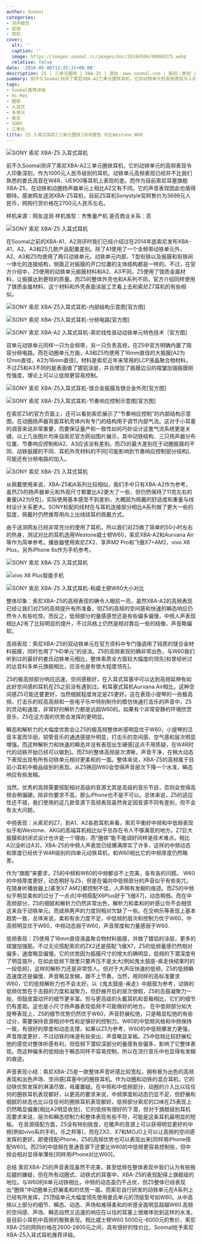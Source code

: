 ```yaml
---
author: Soomal
categories:
- 测评报告
- 音频
- 耳机
cover:
  alt: ''
  caption: ''
  image: https://images.soomal.cc/images/doc/20160506/00060375.webp
  relative: false
date: '2016-05-06T12:35:31+08:00'
description: Z5 | 三单元圈铁 | XBA-Z5 | 源自：www.soomal.com | 版权：原创 |  平均/总评分：08.92/455
summary: 前不久Soomal测评了索尼XBA-A2三单元圈铁耳机，它的动铁单元的高频表现令人印象深刻。而作为目前索尼耳塞旗舰XBA-Z5，在动铁和动圈扬声器单元上相比A2又有不同，尤其动铁部分振膜使用了镁合金材料，作为旗舰Z5表现会如何？
tags:
- Soomal推荐评级
- Hi-Res
- 圈铁
- 入耳式
- 多单元
- 索尼
- SONY
- 三单元
title: Z5 入耳式耳机[三单元圈铁]测评报告 对比Westone W60
---
```


![SONY 索尼 XBA-Z5 入耳式耳机](https://images.soomal.cc/images/doc/20160426/00060236.webp)



前不久Soomal测评了索尼XBA-A2三单元圈铁耳机，它的动铁单元的高频表现令人印象深刻，作为1000元人民币级别的耳机，动铁单元高频表现已经并不比我们熟悉的娄氏高音在W4R、UE900等耳机上表现的差。而作为目前索尼耳塞旗舰XBA-Z5，在动铁和动圈扬声器单元上相比A2又有不同。它的声音表现因此也值得期待。感谢网友送测XBA-Z5耳机，目前Z5耳机Sonystyle官网售价为3699元人民币，网购行货价格在2700元人民币左右。



样机来源：网友送测
样机类型：市售量产机
是否商业关系：否



![SONY 索尼 XBA-Z5 入耳式耳机](https://images.soomal.cc/images/doc/20160426/00060237.webp)



在Soomal之前的XBA-A1、A2测评时我们已经介绍过在2014年底索尼发布XBA-A1、A2、A3和Z5几款产品配置差别。除了A1使用了一个全频带动铁单元外，A2、A3和Z5均使用了两只动铁单元。动铁单元内部，T型衔铁以及振膜和衔铁间一体化的连接结构，侧面正对振膜的开口位置的主体结构都是一样的。不过，在官方介绍中，Z5使用的动铁单元振膜材料和A2、A3不同，Z5使用了镁质金属材料，让振膜达到更轻的质量。而Z5的整体外壳也和A系列不同，官方介绍同样使用了镁质金属材料，这个材料和外壳表面涂层工艺看上去和索尼Z7耳机的有些相似。



![SONY 索尼 XBA-Z5入耳式耳机-内部结构示意图[官方图]](https://images.soomal.cc/images/doc/20160506/00060371.webp)



![SONY 索尼 XBA-Z5入耳式耳机-分频电路[官方图]](https://images.soomal.cc/images/doc/20160506/00060373.webp)



![SONY 索尼 XBA-A2 入耳式耳机-索尼线性驱动动铁单元特色技术［官方图］](https://images.soomal.cc/images/doc/20160422/00060138.webp)



双单元动铁单元同样一只为全频带，另一只负责高频，在Z5中官方明确内置了阻容分频电路。而在动圈单元方面，A3和Z5均使用了16mm直径的大振膜[A2为12mm直径，A3为16mm直径]，材料是索尼近年来常用的LCP液晶聚合物材料，不过Z5和A3不同的是表面做了镀铝涂层，并且增加了振膜边沿的褶皱加强振膜刚性强度，理论上可以让低频更容易控制。



![SONY 索尼 XBA-Z5入耳式耳机-镁合金振膜及镁合金外壳[官方图]](https://images.soomal.cc/images/doc/20160506/00060372.webp)



![SONY 索尼 XBA-Z5入耳式耳机-节奏响应控制示意图[官方图]](https://images.soomal.cc/images/doc/20160506/00060374.webp)



在索尼Z5的官方页面上，还可以看到索尼展示了“节奏响应控制”的内部结构示意图，在动圈扬声器背面耳机壳体内有专门的结构用于调节内部气流。这对于小耳塞的调音来说非常重要，而要保证量产和一致性如何巧妙设计这套气流系统更是关键。以上几张图片均来自索尼官方网站图片展示，其中动铁结构、三只扬声器分布位置、节奏响应控制和A2、A3应该没有差别。而Z5的最大差别在于动圈振膜的不同、动铁振膜的不同、耳机外壳材料的不同[可能影响到节奏响应控制部分结构]、可能还有分频电路的加入。



![SONY 索尼 XBA-Z5 入耳式耳机](https://images.soomal.cc/images/doc/20160426/00060240.webp)



从佩戴使用来说，XBA-Z5和A系列比较相似，我们手中只有XBA-A2作为参考，虽然Z5的扬声器单元和外观尺寸都要比A2更大了一些，但仍然保持了11克左右的重量[A2为9克]，实际使用基本感受不到差别，大概因为佩戴的舒适度和重量与线材设计关系更大。SONY标配的线材在与耳机连接部分相比A系列做了更大一些的弧度，佩戴时仍然推荐用向上出线绕耳的佩戴方式。



由于送测网友已经非常充分的使用了耳机，所以我们对Z5做了简单的50小时左右的热身，测试对比的耳机选用Westone威士顿W60，索尼XBA-A2和Aurvana Air等作为简单参考。播放器使用索尼ZX2、享声M2 Pro和飞傲X7+AM2，vivo X6 Plus，另外iPhone 6s作为手机参考。



![SONY 索尼 XBA-Z5 入耳式耳机](https://images.soomal.cc/images/doc/20160426/00060247_01.webp)



![vivo X6 Plus智能手机](https://images.soomal.cc/images/doc/20151218/00057217_01.webp)



![SONY 索尼 XBA-Z5 入耳式耳机-和威士顿W60大小对比](https://images.soomal.cc/images/doc/20160426/00060250.webp)



整体印象：索尼XBA-Z5的高频表现的确令人眼前一亮，虽然XBA-A2的高频表现已经让我们对Z5的高频提升有所准备，但Z5的高频的空间感和快速的瞬态响应仍然令人有些吃惊。而反之，低频部分的量感感觉还是有些偏多偏慢，中频人声表现相比A2有了比较明显的提升，不过风格上仍然是相对靠后一些的结像，声音略偏软。



高频表现：索尼XBA-Z5的双动铁单元在官方资料中专门强调用了轻质的镁合金材料振膜，同时也用了“HD单元”的说法。Z5的高频表现的确非常出色，与W60我们听到过的最好的娄氏动铁单元相比，整体素质全方面较大幅度的领先[和曾经听过的达音科多单元旗舰相比，应该也是有很大程度领先]。



Z5的极高频部分响应迅速，空间感极好，在入耳式耳塞中可以达到高频延伸有如此好空间感的耳机在Z5之前没有遇到过。和耳塞式耳机Aurvana Air相比，这种空间感Z5可能还要更好，当然细腻程度肯定是Z5更好。这在表现小提琴的一些极高频，打击乐的较高高频和一些电子乐中特别制作的模仿快速打击乐的声音中，Z5的灵动和速度，非常好的解析力都是远超W60的。如果有个非常安静的环境欣赏音乐，Z5在这方面的优势会发挥的更明显。



瞬态和解析力的大幅度优势会让Z5的极高频整体听感明显优于W60，小提琴的泛音丰富而华丽，铜管音乐的通透感提升明显，打击乐的空间感、空气感和层次明显增强。而这种解析力和快速的瞬态并没有表现出生硬感[这点不用质疑，在W4R时代的动铁开始已经可以做到]。而Z5的整体高频层次清晰，声音干净，在稍大动态下表现出现有所有动铁单元相对更柔和的一面。整体来说，XBA-Z5的高频属于目前小耳机中极品级别的表现。从Z5换回W60会觉得声音层次下降一个水准，瞬态响应有些发糊。



当然，优秀的高频需要搭配相对高级的音源尤其是高级的音乐节目，否则会觉得高频会稍偏硬。除非你要求不高，那么iPhone也不是不可以。总体来说，Z5的适应性还不错，我们使用的这几款音源下高频表现虽然肯定因音源不同有差别，但不会有太大问题。



中频表现：从索尼的Z7、到A1、A2各款耳机来看，索尼平衡好中频和中低频表现似乎和Westone、AKG的高端耳机相比似乎总存在令人不够满意的地方。Z7巨大振膜和封闭式设计也许是一个理由，而“圈铁”能不能调好同样是技术难点。相比A2[没听过A3]，XBA-Z5的中频人声表现已经爆满厚实了许多，这样的中频动态和厚度已经优于W4R级别的四单元动铁耳机，和W60相比它的中频厚度仍然略差。



作为“旗舰”来要求，Z5的中频和W60的中频都谈不上完美，各有各的问题。
W60的中频厚度更好，动态稍好与Z5，但是在偏向中低频部分的声音似乎有些突兀，在随身听播放器上[甚至X7 AM2]都控制不佳，人声稍有发糊的痕迹。而Z5的中频似乎稍显柔和的过分了一点点[中频搭配X6Plus好于飞傲X7]，动态稍弱。而在中高频部分，Z5的细腻和解析力仍然非常出色，解析力和柔和的听感让你不会相信这来自于动铁单元。而成熟男声的力度则相对欠缺了一些。在交响乐等表现上基本趋势一致，总体来说，柔和有余力度不足，中低频的层次和控制力优于W60，中高频明显优于W60，中频动态弱于W60，声音厚度和力量感弱于W60.


低频表现：Z5使用了16mm直径液晶聚合物材料振膜，并做了镀铝的涂层，更多的褶皱加强筋。不过无论搭配索尼的ZX2还是搭配飞傲X7，Z5的低频量感仍然相对偏多，速度略显偏慢。它的优势因为振膜尺寸的增大的确明显，低频的下潜深度有了明显提升，在如此低频下限里只要声压不是太大[例如鬼太鼓座-疾走快结束时的一段低频]，这样的解析力还是非常惊人。但对于大声压快速的低频，Z5的低频瞬态速度还是偏慢，声音略显发糊，跟不上节奏。当然，用同样的高标准要求W60，它的低频解析力也不会太好。以《鬼太鼓座-疾走》中敲鼓为参考，动铁的低频优势在于击鼓的力度和凝聚力，但舒展开后的层次很假，Z5的击鼓凝聚力一般，但鼓皮震动开的细节更丰富。但与更高级的头戴耳机和音箱相比，它们的细节仍有差距。这也是小尺寸扬声器表现低频不可能做好的地方。
在中低频部分如大提琴表现上，Z5的细节优势仍然优于W60，声音舒展松弛，只是略显松弛的有些过分，需要保持音源相对中性和足够好的控制力。W60的中低频风格和中频保持一致，有很好的厚度和动态支撑，如果以Z5为参考，W60的中低频爆发力更强，声音厚度更好，不过动铁的味道有些突出，声音略显呆板。Z5中低频比较舒展松弛的感觉对整体听感有利，但低频下潜较深部分的量感有些偏多，影响了它整体表现。而这种偏多的低频由于瞬态同样不容易控制，所以在流行音乐中也显得有发糊的痕迹。

声音表现小结：索尼XBA-Z5是一款整体声音听感比较宽松，拥有极为出色的高频表现和出色声场、空间感[耳塞中]的圈铁耳机。作为动圈和动铁的混合耳机，它的动铁优势发挥的淋漓尽致，毋庸置疑。在中频和中低频部分，动圈的介入比以往任何的圈铁耳机表现都好，以更高的要求来说，中频厚度和动态仍显不足，但舒展和细腻的状态也比以往任何的圈铁耳机表现都好。低频部分索尼的口味在Z5表现上仍然略显偏重[相比A2明显收敛]，它的低频有很好的下潜，但对于旗舰级别耳机高要求来说，层次和瞬态控制力和整体表现有些不符，可能是这条耳机最明显的短板。
在音源搭配方面，Z5没有特别挑食，在暖声的音源上可以获得明显更好的中频[例如vivo系的手机，乐之邦等]，而在ZX2、X7和MOJO上可以让高频的空间感发挥的更好。即便搭配iPhone，Z5的高频优势也可以表现出来[同样用iPhone搭配W60]。而Z5的中低频在普通音源下还要比W60的中低频更容易控制些，但中频会相对显得单薄些[同样用iPhone对比W60]。

总结
索尼XBA-Z5的声音表现虽然不完美，甚至低频在整体表现中我们认为有些拖后腿的嫌疑，但在所有动圈式、动铁式的耳塞中，XBA-Z5的表现配得上旗舰级的地位。与W60的6单元动铁相比，中频的动态虽仍不占优，但Z5整体已经表现出“圈铁”中动圈单元舒展柔和的优势一面。而索尼自行研发的动铁单元在A系列上已经有所发挥，Z5顶级单元大幅度领先使用娄氏单元的顶级型号如W60。从中高频以上部分的细节、瞬态、动态、声场和难得柔和的听感全面明显超越W60.高频的空间感、声场、瞬态自然又迅速的响应在以往的耳塞上很难体验到这样的水准，是目前小耳机中高频的极致表现。相比威士顿W60 5000元-6000元的售价，索尼XBA-Z5的网购价格在2600-2800元之间，具有很好的性价比，Soomal给予索尼XBA-Z5入耳式耳机推荐评级。